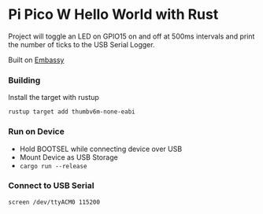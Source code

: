 # Pi Pico W Hello World with Rust

Project will toggle an LED on GPIO15 on and off at 500ms intervals and print the number of ticks to the USB Serial Logger.

Built on [Embassy](https://github.com/embassy-rs/embassy)

### Building
Install the target with rustup
```
rustup target add thumbv6m-none-eabi
```

### Run on Device

- Hold BOOTSEL while connecting device over USB
- Mount Device as USB Storage
- `cargo run --release`

### Connect to USB Serial

```
screen /dev/ttyACM0 115200
```
